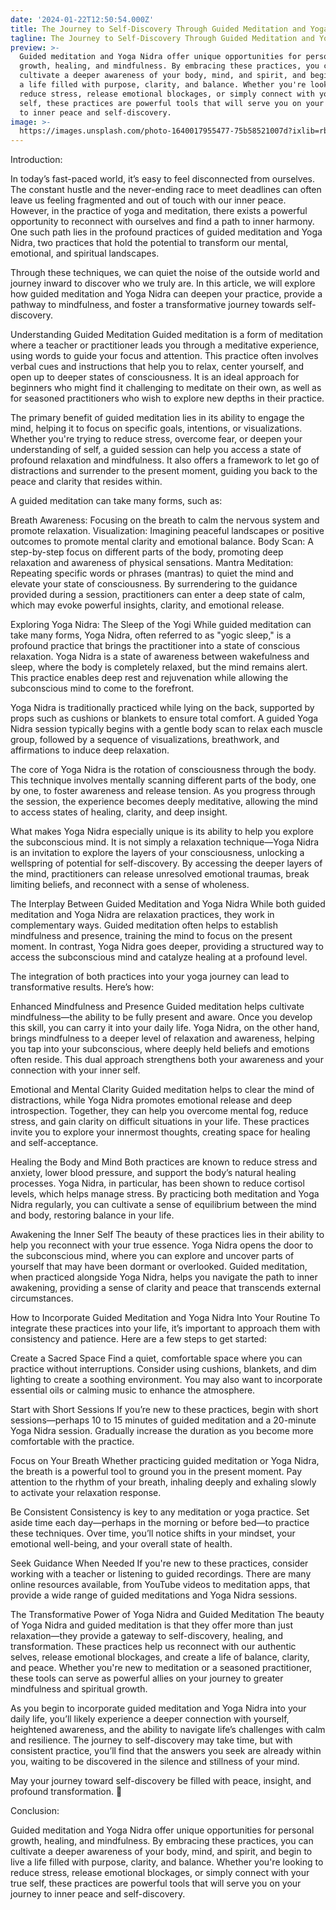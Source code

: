 ```yaml
---
date: '2024-01-22T12:50:54.000Z'
title: The Journey to Self-Discovery Through Guided Meditation and Yoga Nidra
tagline: The Journey to Self-Discovery Through Guided Meditation and Yoga Nidra
preview: >-
  Guided meditation and Yoga Nidra offer unique opportunities for personal
  growth, healing, and mindfulness. By embracing these practices, you can
  cultivate a deeper awareness of your body, mind, and spirit, and begin to live
  a life filled with purpose, clarity, and balance. Whether you're looking to
  reduce stress, release emotional blockages, or simply connect with your true
  self, these practices are powerful tools that will serve you on your journey
  to inner peace and self-discovery.
image: >-
  https://images.unsplash.com/photo-1640017955477-75b58521007d?ixlib=rb-1.2.1&ixid=MnwxMjA3fDB8MHxwaG90by1wYWdlfHx8fGVufDB8fHx8&auto=format&fit=crop&w=1332&q=80
---
```

Introduction:

In today’s fast-paced world, it’s easy to feel disconnected from ourselves. The constant hustle and the never-ending race to meet deadlines can often leave us feeling fragmented and out of touch with our inner peace. However, in the practice of yoga and meditation, there exists a powerful opportunity to reconnect with ourselves and find a path to inner harmony. One such path lies in the profound practices of guided meditation and Yoga Nidra, two practices that hold the potential to transform our mental, emotional, and spiritual landscapes.

Through these techniques, we can quiet the noise of the outside world and journey inward to discover who we truly are. In this article, we will explore how guided meditation and Yoga Nidra can deepen your practice, provide a pathway to mindfulness, and foster a transformative journey towards self-discovery.

Understanding Guided Meditation
Guided meditation is a form of meditation where a teacher or practitioner leads you through a meditative experience, using words to guide your focus and attention. This practice often involves verbal cues and instructions that help you to relax, center yourself, and open up to deeper states of consciousness. It is an ideal approach for beginners who might find it challenging to meditate on their own, as well as for seasoned practitioners who wish to explore new depths in their practice.

The primary benefit of guided meditation lies in its ability to engage the mind, helping it to focus on specific goals, intentions, or visualizations. Whether you're trying to reduce stress, overcome fear, or deepen your understanding of self, a guided session can help you access a state of profound relaxation and mindfulness. It also offers a framework to let go of distractions and surrender to the present moment, guiding you back to the peace and clarity that resides within.

A guided meditation can take many forms, such as:

Breath Awareness: Focusing on the breath to calm the nervous system and promote relaxation.
Visualization: Imagining peaceful landscapes or positive outcomes to promote mental clarity and emotional balance.
Body Scan: A step-by-step focus on different parts of the body, promoting deep relaxation and awareness of physical sensations.
Mantra Meditation: Repeating specific words or phrases (mantras) to quiet the mind and elevate your state of consciousness.
By surrendering to the guidance provided during a session, practitioners can enter a deep state of calm, which may evoke powerful insights, clarity, and emotional release.

Exploring Yoga Nidra: The Sleep of the Yogi
While guided meditation can take many forms, Yoga Nidra, often referred to as "yogic sleep," is a profound practice that brings the practitioner into a state of conscious relaxation. Yoga Nidra is a state of awareness between wakefulness and sleep, where the body is completely relaxed, but the mind remains alert. This practice enables deep rest and rejuvenation while allowing the subconscious mind to come to the forefront.

Yoga Nidra is traditionally practiced while lying on the back, supported by props such as cushions or blankets to ensure total comfort. A guided Yoga Nidra session typically begins with a gentle body scan to relax each muscle group, followed by a sequence of visualizations, breathwork, and affirmations to induce deep relaxation.

The core of Yoga Nidra is the rotation of consciousness through the body. This technique involves mentally scanning different parts of the body, one by one, to foster awareness and release tension. As you progress through the session, the experience becomes deeply meditative, allowing the mind to access states of healing, clarity, and deep insight.

What makes Yoga Nidra especially unique is its ability to help you explore the subconscious mind. It is not simply a relaxation technique—Yoga Nidra is an invitation to explore the layers of your consciousness, unlocking a wellspring of potential for self-discovery. By accessing the deeper layers of the mind, practitioners can release unresolved emotional traumas, break limiting beliefs, and reconnect with a sense of wholeness.

The Interplay Between Guided Meditation and Yoga Nidra
While both guided meditation and Yoga Nidra are relaxation practices, they work in complementary ways. Guided meditation often helps to establish mindfulness and presence, training the mind to focus on the present moment. In contrast, Yoga Nidra goes deeper, providing a structured way to access the subconscious mind and catalyze healing at a profound level.

The integration of both practices into your yoga journey can lead to transformative results. Here’s how:

Enhanced Mindfulness and Presence
Guided meditation helps cultivate mindfulness—the ability to be fully present and aware. Once you develop this skill, you can carry it into your daily life. Yoga Nidra, on the other hand, brings mindfulness to a deeper level of relaxation and awareness, helping you tap into your subconscious, where deeply held beliefs and emotions often reside. This dual approach strengthens both your awareness and your connection with your inner self.

Emotional and Mental Clarity
Guided meditation helps to clear the mind of distractions, while Yoga Nidra promotes emotional release and deep introspection. Together, they can help you overcome mental fog, reduce stress, and gain clarity on difficult situations in your life. These practices invite you to explore your innermost thoughts, creating space for healing and self-acceptance.

Healing the Body and Mind
Both practices are known to reduce stress and anxiety, lower blood pressure, and support the body’s natural healing processes. Yoga Nidra, in particular, has been shown to reduce cortisol levels, which helps manage stress. By practicing both meditation and Yoga Nidra regularly, you can cultivate a sense of equilibrium between the mind and body, restoring balance in your life.

Awakening the Inner Self
The beauty of these practices lies in their ability to help you reconnect with your true essence. Yoga Nidra opens the door to the subconscious mind, where you can explore and uncover parts of yourself that may have been dormant or overlooked. Guided meditation, when practiced alongside Yoga Nidra, helps you navigate the path to inner awakening, providing a sense of clarity and peace that transcends external circumstances.

How to Incorporate Guided Meditation and Yoga Nidra Into Your Routine
To integrate these practices into your life, it’s important to approach them with consistency and patience. Here are a few steps to get started:

Create a Sacred Space
Find a quiet, comfortable space where you can practice without interruptions. Consider using cushions, blankets, and dim lighting to create a soothing environment. You may also want to incorporate essential oils or calming music to enhance the atmosphere.

Start with Short Sessions
If you’re new to these practices, begin with short sessions—perhaps 10 to 15 minutes of guided meditation and a 20-minute Yoga Nidra session. Gradually increase the duration as you become more comfortable with the practice.

Focus on Your Breath
Whether practicing guided meditation or Yoga Nidra, the breath is a powerful tool to ground you in the present moment. Pay attention to the rhythm of your breath, inhaling deeply and exhaling slowly to activate your relaxation response.

Be Consistent
Consistency is key to any meditation or yoga practice. Set aside time each day—perhaps in the morning or before bed—to practice these techniques. Over time, you’ll notice shifts in your mindset, your emotional well-being, and your overall state of health.

Seek Guidance When Needed
If you're new to these practices, consider working with a teacher or listening to guided recordings. There are many online resources available, from YouTube videos to meditation apps, that provide a wide range of guided meditations and Yoga Nidra sessions.

The Transformative Power of Yoga Nidra and Guided Meditation
The beauty of Yoga Nidra and guided meditation is that they offer more than just relaxation—they provide a gateway to self-discovery, healing, and transformation. These practices help us reconnect with our authentic selves, release emotional blockages, and create a life of balance, clarity, and peace. Whether you're new to meditation or a seasoned practitioner, these tools can serve as powerful allies on your journey to greater mindfulness and spiritual growth.

As you begin to incorporate guided meditation and Yoga Nidra into your daily life, you’ll likely experience a deeper connection with yourself, heightened awareness, and the ability to navigate life’s challenges with calm and resilience. The journey to self-discovery may take time, but with consistent practice, you’ll find that the answers you seek are already within you, waiting to be discovered in the silence and stillness of your mind.

May your journey toward self-discovery be filled with peace, insight, and profound transformation. 🌸

Conclusion:

Guided meditation and Yoga Nidra offer unique opportunities for personal growth, healing, and mindfulness. By embracing these practices, you can cultivate a deeper awareness of your body, mind, and spirit, and begin to live a life filled with purpose, clarity, and balance. Whether you're looking to reduce stress, release emotional blockages, or simply connect with your true self, these practices are powerful tools that will serve you on your journey to inner peace and self-discovery.
